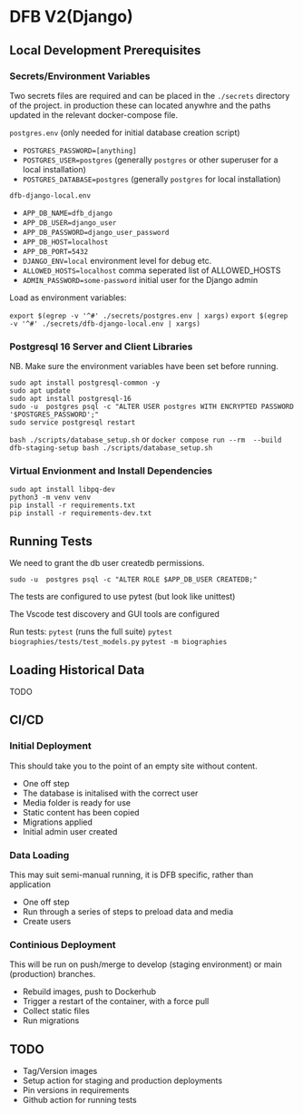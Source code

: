 # DFB V2(Django)

## Local Development Prerequisites

### Secrets/Environment Variables

Two secrets files are required and can be placed in the `./secrets` directory of the project. in production these can located anywhre and the paths updated in the relevant docker-compose file. 

`postgres.env` (only needed for initial database creation script)

- `POSTGRES_PASSWORD=[anything]` 
- `POSTGRES_USER=postgres` (generally `postgres` or other superuser for a local installation)
- `POSTGRES_DATABASE=postgres` (generally `postgres` for local installation)

`dfb-django-local.env`

- `APP_DB_NAME=dfb_django`
- `APP_DB_USER=django_user`
- `APP_DB_PASSWORD=django_user_password`
- `APP_DB_HOST=localhost`
- `APP_DB_PORT=5432`
- `DJANGO_ENV=local` environment level for debug etc. 
- `ALLOWED_HOSTS=localhost` comma seperated list of ALLOWED_HOSTS
- `ADMIN_PASSWORD=some-password` initial user for the Django admin

Load as environment variables:

`export $(egrep -v '^#' ./secrets/postgres.env | xargs)`
`export $(egrep -v '^#' ./secrets/dfb-django-local.env | xargs)`

### Postgresql 16 Server and Client Libraries 

NB. Make sure the environment variables have been set before running.

```
sudo apt install postgresql-common -y
sudo apt update
sudo apt install postgresql-16
sudo -u  postgres psql -c "ALTER USER postgres WITH ENCRYPTED PASSWORD '$POSTGRES_PASSWORD';"
sudo service postgresql restart
```

`bash ./scripts/database_setup.sh`
or
`docker compose run --rm  --build dfb-staging-setup bash ./scripts/database_setup.sh`

### Virtual Envionment and Install Dependencies
```
sudo apt install libpq-dev
python3 -m venv venv
pip install -r requirements.txt
pip install -r requirements-dev.txt
```


## Running Tests

We need to grant the db user createdb permissions.

`sudo -u  postgres psql -c "ALTER ROLE $APP_DB_USER CREATEDB;"`

The tests are configured to use pytest (but look like unittest)

The Vscode test discovery and GUI tools are configured

Run tests:
`pytest` (runs the full suite)
`pytest biographies/tests/test_models.py`
`pytest -m biographies`


## Loading Historical Data

TODO


## CI/CD

### Initial Deployment

This should take you to the point of an empty site without content. 

  - One off step
  - The database is initalised with the correct user
  - Media folder is ready for use
  - Static content has been copied
  - Migrations applied 
  - Initial admin user created

### Data Loading

This may suit semi-manual running, it is DFB specific, rather than application 

  - One off step
  - Run through a series of steps to preload data and media
  - Create users

### Continious Deployment

This will be run on push/merge to develop (staging environment) or main (production) branches. 

  - Rebuild images, push to Dockerhub
  - Trigger a restart of the container, with a force pull
  - Collect static files
  - Run migrations
  
## TODO

  - Tag/Version images
  - Setup action for staging and production deployments
  - Pin versions in requirements
  - Github action for running tests
